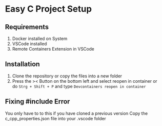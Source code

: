 # Easy C Project Setup

## Requirements

1. Docker installed on System
2. VSCode installed
3. Remote Containers Extension in VSCode

## Installation

1. Clone the repository or copy the files into a new folder
2. Press the >< Button on the bottom left and select reopen in container or do `Strg + Shift + P` and type `Devcontainers reopen in container`

## Fixing #include Error

You only have to to this if you have cloned a previous version
Copy the c_cpp_properties.json file into your .vscode folder
